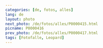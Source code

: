 ```yaml
---
categories: [de, fotos, alles]
lang: de
layout: photo
next_photo: /de/fotos/alles/P0000415.html
picname: P0000416
prev_photo: /de/fotos/alles/P0000417.html
tags: [Fotofalle, Leopard]
---
```

